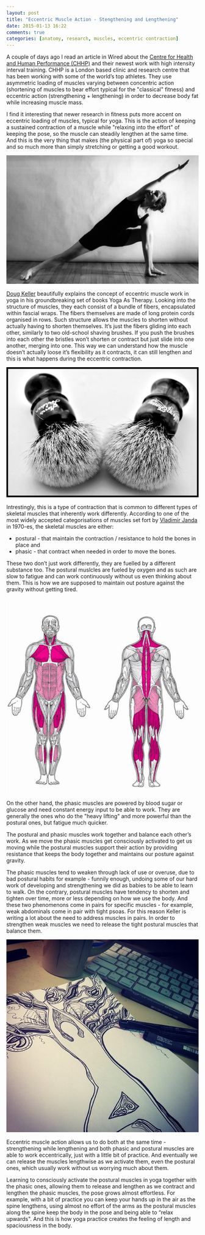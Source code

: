 ```yaml
---
layout: post
title: "Eccentric Muscle Action - Stengthening and Lengthening"
date: 2015-01-13 16:22
comments: true
categories: [anatomy, research, muscles, eccentric contraction]
---
```


A couple of days ago I read an article in Wired about the [Centre for Health and Human Performance (CHHP)](http://www.chhp.com/human-performance-science) and their newest work with high intensity interval training. CHHP is a London based clinic and research centre that has been working with some of the world’s top athletes. They use asymmetric loading of muscles varying between concentric action (shortening of muscles to bear effort typical for the "classical" fitness) and eccentric action (strengthening + lengthening) in order to decrease body fat while increasing muscle mass.

I find it interesting that newer research in fitness puts more accent on eccentric loading of muscles, typical for yoga. This is the action of keeping a sustained contraction of a muscle while "relaxing into the effort" of keeping the pose, so the muscle can steadily lengthen at the same time. And this is the very thing that makes (the physical part of) yoga so special and so much more than  simply stretching or getting a good workout.

<p class="centeredimage"><img src="/images/perfect-side-angle.jpg" alt="side angle pose"></img></p>

[Doug Keller](http://www.doyoga.com/) beautifully explains the concept of eccentric muscle work in yoga in his groundbreaking set of books Yoga As Therapy. Looking into the structure of muscles, they each consist of a bundle of fibers, encapsulated within fascial wraps. The fibers themselves are made of long protein cords organised in rows. Such structure allows the muscles to shorten without actually having to shorten themselves. It’s just the fibers gliding into each other, similarly to two old-school shaving brushes. If you push the brushes into each other the bristles won’t shorten or contract but just slide into one another, merging into one. This way we can understand how the muscle doesn’t actually loose it’s flexibility as it contracts, it can still lengthen and this is what happens during the eccentric contraction.

<p class="centeredimage"><img src="/images/brushes.jpeg" alt="two shaving brushes"></img></p>

Intrestingly, this is a type of contraction that is common to different types of skeletal muscles that inherently work differently. According to one of the most widely accepted categorisations of muscles set fort by [Vladimir Janda](http://www.jandaapproach.com/about/) in 1970-es, the skeletal muscles are either:

* postural - that maintain the contraction / resistance to hold the bones in place and
* phasic - that contract when needed in order to move the bones.

These two don’t just work differently, they are fuelled by a different substance too. The postural muslcles are fueled by oxygen and as such are slow to fatigue and can work continuously without us even thinking about them. This is how we are supposed to maintain out posture against the gravity without getting tired.

<p class="centeredimage"><img src="/images/posture.jpg" alt="postural muscles"></img></p>

On the other hand, the phasic muscles are powered by blood sugar or glucose and need constant energy input to be able to work. They are generally the ones who do the "heavy lifting" and more powerful than the postural ones, but fatigue much quicker.

The postural and phasic muscles work together and balance each other’s work. As we move the phasic muscles get consciously activated to get us moving while the postural muscles support their action by providing resistance that keeps the body together and maintains our posture against gravity.

The phasic muscles tend to weaken through lack of use or overuse, due to bad postural habits for example - funnily enough, undoing some of our hard work of developing and strengthening we did as babies to be able to learn to walk. On the contrary, postural muscles have tendency to shorten and tighten over time, more or less depending on how we use the body. And these two phenomenons come in pairs for specific muscles - for example, weak abdominals come in pair with tight psoas. For this reason Keller is writing a lot about the need to address muscles in pairs. In order to strengthen weak muscles we need to release the tight postural muscles that balance them. 

<p class="centeredimage"><img src="/images/drawing.jpg" alt="drawing of a figure with arms stretching overhead"></img></p>

Eccentric muscle action allows us to do both at the same time - strengthening while lengthening and both phasic and postural muscles are able to work eccentrically, just with a little bit of practice. And eventually we can release the muscles lengthwise as we activate them, even the postural ones, which usually work without us worrying much about them.

Learning to consciously activate the postural muscles in yoga together with the phasic ones, allowing them to release and lengthen as we contract and lengthen the phasic muscles, the pose grows almost effortless. For example, with a bit of practice you can keep your hands up in the air as the spine lengthens, using almost no effort of the arms as the postural muscles along the spine keep the body in the pose and being able to “relax upwards". And this is how yoga practice creates the feeling of length and spaciousness in the body.
